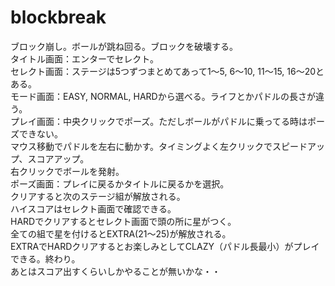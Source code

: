# blockbreak
ブロック崩し。ボールが跳ね回る。ブロックを破壊する。  
タイトル画面：エンターでセレクト。  
セレクト画面：ステージは5つずつまとめてあって1～5, 6～10, 11～15, 16～20とある。  
モード画面：EASY, NORMAL, HARDから選べる。ライフとかパドルの長さが違う。  
プレイ画面：中央クリックでポーズ。ただしボールがパドルに乗ってる時はポーズできない。  
マウス移動でパドルを左右に動かす。タイミングよく左クリックでスピードアップ、スコアアップ。  
右クリックでボールを発射。  
ポーズ画面：プレイに戻るかタイトルに戻るかを選択。  
クリアすると次のステージ組が解放される。  
ハイスコアはセレクト画面で確認できる。  
HARDでクリアするとセレクト画面で頭の所に星がつく。  
全ての組で星を付けるとEXTRA(21～25)が解放される。  
EXTRAでHARDクリアするとお楽しみとしてCLAZY（パドル長最小）がプレイできる。終わり。  
あとはスコア出すくらいしかやることが無いかな・・
